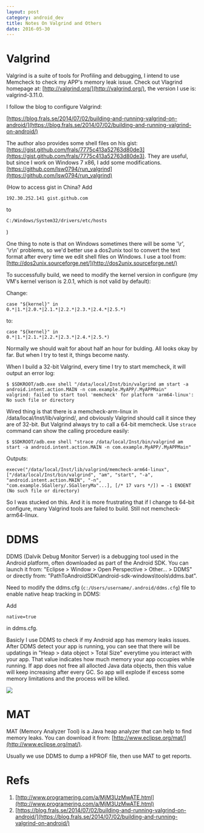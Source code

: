 ```yaml
---
layout: post
category: android_dev
title: Notes On Valgrind and Others
date: 2016-05-30
---
```


# Valgrind

Valgrind is a suite of tools for Profiling and debugging, I intend to use Memcheck to check my APP's memory leak issue.
Check out Vlagrind homepage at: [http://valgrind.org/](http://valgrind.org/), the version I use is: valgrind-3.11.0.

I follow the blog to configure Valgrind:

[https://blog.frals.se/2014/07/02/building-and-running-valgrind-on-android/](https://blog.frals.se/2014/07/02/building-and-running-valgrind-on-android/)

The author also provides some shell files on his gist: [https://gist.github.com/frals/7775c413a52763d80de3](https://gist.github.com/frals/7775c413a52763d80de3). 
They are useful, but since I work on Windows 7 x86, I add some modifications. [https://github.com/lsw0794/run_valgrind](https://github.com/lsw0794/run_valgrind)

(How to access gist in China? Add 

`192.30.252.141 gist.github.com` 

to 

`C:/Windows/System32/drivers/etc/hosts`

)

One thing to note is that on Windows sometimes there will be some '\r', '\r\n' problems, 
so we'd better use a dos2unix tool to convert the text format after every time we edit shell files on Windows.
I use a tool from: [http://dos2unix.sourceforge.net/](http://dos2unix.sourceforge.net/)

To successfully build, we need to modify the kernel version in configure 
(my VM's kernel verison is 2.0.1, which is not valid by default):

Change:

```
case "${kernel}" in
0.*|1.*|2.0.*|2.1.*|2.2.*|2.3.*|2.4.*|2.5.*)
```

to:

```
case "${kernel}" in
0.*|1.*|2.1.*|2.2.*|2.3.*|2.4.*|2.5.*)
```

Normally we should wait for about half an hour for bulding. All looks okay by far. But when I try to test it, things become nasty.

When I build a 32-bit Valgrind, every time I try to start memcheck, it will output an error log:

```
$ $SDKROOT/adb.exe shell "/data/local/Inst/bin/valgrind am start -a android.intent.action.MAIN -n com.example.MyAPP/.MyAPPMain"
valgrind: failed to start tool 'memcheck' for platform 'arm64-linux': No such file or directory
```

Wired thing is that there is a memcheck-arm-linux in /data/local/Inst/lib/valgrind/, 
and obviously Valgrind should call it since they are of 32-bit. But Valgrind always try to call a 64-bit memcheck. 
Use `strace` command can show the calling procedure easily:

```
$ $SDKROOT/adb.exe shell "strace /data/local/Inst/bin/valgrind am start -a android.intent.action.MAIN -n com.example.MyAPP/.MyAPPMain"
```

Outputs:

```
execve("/data/local/Inst/lib/valgrind/memcheck-arm64-linux", ["/data/local/Inst/bin/valgrind", "am", "start", "-a", "android.intent.action.MAIN", "-n", "com.example.SGallery/.SGalleryMa"...], [/* 17 vars */]) = -1 ENOENT (No such file or directory)
```

So I was stucked on this.
And it is more frustrating that if I change to 64-bit configure, many Valgrind tools are failed to build. Still not memcheck-arm64-linux.

# DDMS

DDMS (Dalvik Debug Monitor Server) is a debugging tool used in the Android platform, often downloaded as part of the Android SDK.
You can launch it from: "Eclipse > Window > Open Perspective > Other... > DDMS" or 
directly from: "PathToAndroidSDK\android-sdk-windows\tools\ddms.bat".

Need to modify the ddms.cfg (`c:/Users/username/.android/ddms.cfg`) file to enable native heap tracking in DDMS:

Add

```
native=true
```

in ddms.cfg.

Basicly I use DDMS to check if my Android app has memory leaks issues.
After DDMS detect your app is running, you can see that there will be updatings in "Heap > data object > Total Size"
everytime you interact with your app. That value indicates how much memory your app occupies while running.
If app does not free all allocted Java data objects, then this value will keep increasing after every GC.
So app will explode if excess some memory limitations and the process will be killed.

![](https://software.intel.com/sites/default/files/managed/15/01/tips-for-optimizing-android-app-memory-fig2-ddms-heap-updates-track-allocation.png)

# MAT

MAT (Memory Analyzer Tool) is a Java heap analyzer that can help to find memory leaks. 
You can download it from: [http://www.eclipse.org/mat/](http://www.eclipse.org/mat/).

Usually we use DDMS to dump a HPROF file, then use MAT to get reports.

# Refs

1. [http://www.programering.com/a/MjM3UzMwATE.html](http://www.programering.com/a/MjM3UzMwATE.html)
2. [https://blog.frals.se/2014/07/02/building-and-running-valgrind-on-android/](https://blog.frals.se/2014/07/02/building-and-running-valgrind-on-android/)